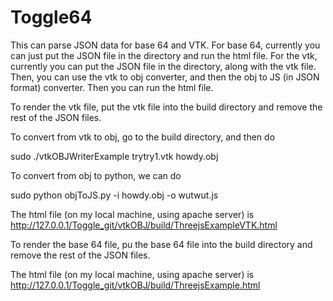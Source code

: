 Toggle64
========

This can parse JSON data for base 64 and VTK. For base 64, currently you can 
just put the JSON file in the directory and run the html file. For the vtk,
currently you can put the JSON file in the directory, along with the vtk file. 
Then, you can use the vtk to obj converter, and then the obj to JS (in JSON 
format) converter. Then you can run the html file.

To render the vtk file, put the vtk file into the build directory and
remove the rest of the JSON files.

To convert from vtk to obj, go to the build directory, and then do

sudo ./vtkOBJWriterExample trytry1.vtk howdy.obj

To convert from obj to python, we can do

sudo python objToJS.py -i howdy.obj -o wutwut.js

The html file (on my local machine, using apache server) is 
http://127.0.0.1/Toggle_git/vtkOBJ/build/ThreejsExampleVTK.html

To render the base 64 file, pu the base 64 file into the build directory 
and remove the rest of the JSON files.

The html file (on my local machine, using apache server) is 
http://127.0.0.1/Toggle_git/vtkOBJ/build/ThreejsExample.html
